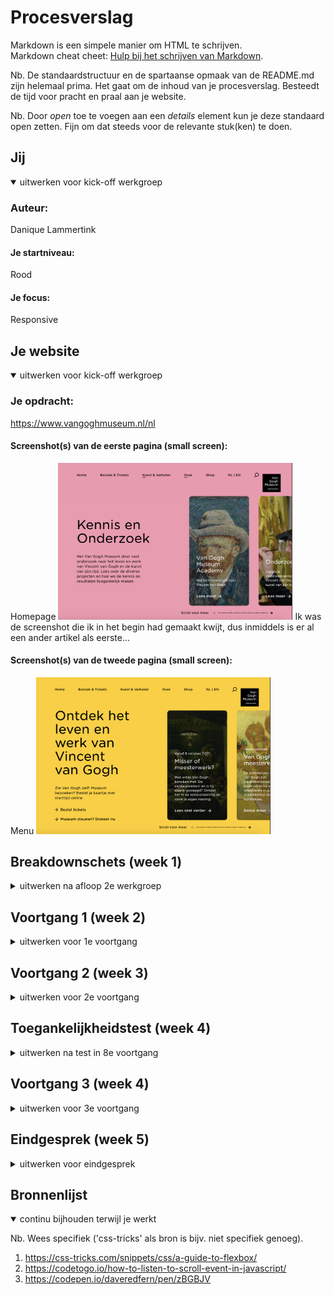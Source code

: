 # Procesverslag
Markdown is een simpele manier om HTML te schrijven.  
Markdown cheat cheet: [Hulp bij het schrijven van Markdown](https://github.com/adam-p/markdown-here/wiki/Markdown-Cheatsheet).

Nb. De standaardstructuur en de spartaanse opmaak van de README.md zijn helemaal prima. Het gaat om de inhoud van je procesverslag. Besteedt de tijd voor pracht en praal aan je website.

Nb. Door *open* toe te voegen aan een *details* element kun je deze standaard open zetten. Fijn om dat steeds voor de relevante stuk(ken) te doen.





## Jij

<details open>
<summary>uitwerken voor kick-off werkgroep</summary>

### Auteur:
Danique Lammertink

#### Je startniveau:
Rood

#### Je focus:
Responsive
 
</details>





## Je website

<details open>
<summary>uitwerken voor kick-off werkgroep</summary>

### Je opdracht:
https://www.vangoghmuseum.nl/nl

#### Screenshot(s) van de eerste pagina (small screen): 
Homepage 
<img src="images/website1.png" width="375px" alt="homepage">
Ik was de screenshot die ik in het begin had gemaakt kwijt, dus inmiddels is er al een ander artikel als eerste... 

#### Screenshot(s) van de tweede pagina (small screen):
Menu 
<img src="images/website2.png" width="375px" alt="kennis en onderzoek pagina">
 
</details>





## Breakdownschets (week 1)

<details>
<summary>uitwerken na afloop 2e werkgroep</summary>

### de hele pagina: 
<img src="images/breakdown1.png" width="375px" alt="breakdown van de hele pagina">

### dynamisch deel (bijv menu): 
<img src="images/breakdown2.png" width="375px" alt="breakdown van de web versie">



</details>





## Voortgang 1 (week 2)

<details>
<summary>uitwerken voor 1e voortgang</summary>

### Stand van zaken
Ik begon best wel goed, en was erg enthousiast. De website die ik heb gekozen leek mij erg leuk om te doen, omdat hij erg simpel lijkt. Dit viel uiteindelijk toch wel tegen.


### Agenda voor meeting
samen met je groepje opstellen

| student 1      |
| ---            |
|responsive maken|
| hoe ik de fotos|
| het beste kan aanpakken           |


### Verslag van meeting
Ik was als enige bij de feedback ronde, dus had genoeg tijd om mijn eigen vragen te stellen. Ik heb wel contact gehad met mijn groep maatje, maar hij had het druk.

</details>





## Voortgang 2 (week 3)

<details>
<summary>uitwerken voor 2e voortgang</summary>

### Stand van zaken
Door een tekort aan tijd wegens een ander vak had ik niet heel veel vorderingen sinds vorige week, maar ik liep wel al tegen wat punten aan. Ik wil een responsive website, en de display flex werkt niet mee. 


### Agenda voor meeting
samen met je groepje opstellen

| student 1      | student 2          | 
| ---            | ---                | 
| display flex   | responsive         | 
| van de images  |                    | 
| ...            | ...                | 


### Verslag van meeting
Mijn groepmaatje kwam pas na een kwartier in de feedback sessie, dus ik had al mijn vragen al behandelt toen hij aankwam. Deze keer had ik een gesprek met de studentassistenten en hun konden mij goed helpen met mijn vragen. Mijn display flex werkt nu eindelijk wel en dit is een grote stap in mijn website. Hij lijkt al bijna op de echte versie.

</details>





## Toegankelijkheidstest (week 4)

<details>
<summary>uitwerken na test in 8e voortgang</summary>

### Bevindingen
- De taal van mijn website stond op engels dus hij las alles in het engels voor.
- Ik heb de a states nog niet gedaan in css.

#### Titel eerste bevinding
De taal stond in het engels

Ik was vergeten om in de head de taal aan te passen naar NL.


#### Titel tweede bevinding. 
DDe a states moeten nog uitgewerkt worden.

Ik was dit simpelweg vergeten.

</details>





## Voortgang 3 (week 4)

<details>
<summary>uitwerken voor 3e voortgang</summary>

### Stand van zaken
Mijn code is bijna af, maar nog erg rommelig. Door een eerder gesprek met een studentassistent  heb ik dan ook besloten om de website opnieuw op te bouwen zodat het overzichtelijker is. 


### Agenda voor meeting
samen met je groepje opstellen

| student 1      |         
| ---            |
| responsive!!!  |
| scroll position? |
|                 |


### Verslag van meeting
Je verwacht het niet, maar ik zat weer in mijn eentje in deze meeting. Ik heb het hier met Sanne gehad over hoe mijn website in elkaar zit. Het is nog steeds erg rommelig, maar we hebben der beide vertrouwen in dat het goedkomt. 

</details>





## Eindgesprek (week 5)

<details>
<summary>uitwerken voor eindgesprek</summary>

### Stand van zaken
Ik vind zelf dat ik het redelijk goed heb gedaan, als ik er meer tijd voor had gehad was hij sowieso beter gehad, maar door een andere grote deadline kwam ik in de knoop met de tijd. Gelukkig kan ik dit ook zien als een leermoment. Ik moet in de toekomst beter plannen bijvoorbeeld. Ook is het handig om de breakdownschetsen er gewoon bij te houden. Want ik was eigenlijk alweer vergeten dat ik die had gemaakt en als ik ze nu naast mijn code houd zat ik er nog al naast met die schetsen.

### Screenshot(s)

hier screenshot(s) van je eindresultaat

<img src="images/mijnwebsite1.png" alt="mijn website pagina 1" width="375px">

<img src="images/mijnwebsite2.png" alt="mijn website pagina 2" width="375px">

</details>





## Bronnenlijst

<details open>
<summary>continu bijhouden terwijl je werkt</summary>

Nb. Wees specifiek ('css-tricks' als bron is bijv. niet specifiek genoeg).

1. https://css-tricks.com/snippets/css/a-guide-to-flexbox/
2. https://codetogo.io/how-to-listen-to-scroll-event-in-javascript/
3. https://codepen.io/daveredfern/pen/zBGBJV


</details>
